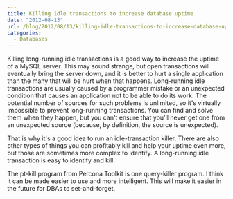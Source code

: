 ```yaml
---
title: Killing idle transactions to increase database uptime
date: "2012-08-13"
url: /blog/2012/08/13/killing-idle-transactions-to-increase-database-uptime/
categories:
  - Databases
---
```

Killing long-running idle transactions is a good way to increase the uptime of a MySQL server. This may sound strange, but open transactions will eventually bring the server down, and it is better to hurt a single application than the many that will be hurt when that happens.
Long-running idle transactions are usually caused by a programmer mistake or an unexpected condition that causes an application not to be able to do its work. The potential number of sources for such problems is unlimited, so it's virtually impossible to prevent long-running transactions. You can find and solve them when they happen, but you can't ensure that you'll never get one from an unexpected source (because, by definition, the source is unexpected).

That is why it's a good idea to run an idle-transaction killer. There are also other types of things you can profitably kill and help your uptime even more, but those are sometimes more complex to identify. A long-running idle transaction is easy to identify and kill.

The pt-kill program from Percona Toolkit is one query-killer program. I think it can be made easier to use and more intelligent. This will make it easier in the future for DBAs to set-and-forget.


